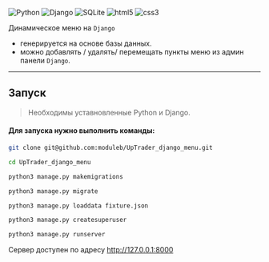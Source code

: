 ![Python](https://img.shields.io/badge/python-3670A0?style=for-the-badge&logo=python&logoColor=ffdd54)
![Django](https://img.shields.io/badge/django-%23092E20.svg?style=for-the-badge&logo=django&logoColor=white)
![SQLite](https://img.shields.io/badge/sqlite-%2307405e.svg?style=for-the-badge&logo=sqlite&logoColor=white)
![html5](https://img.shields.io/badge/HTML5-E34F26?style=for-the-badge&logo=html5&logoColor=white)
![css3](https://img.shields.io/badge/CSS3-1572B6?style=for-the-badge&logo=css3&logoColor=white)


Динамическое меню на `Django`
  + генерируется на основе базы данных.
  + можно добавлять / удалять/ перемещать пункты меню из админ панели `Django`.

---

## Запуск

>Необходимы уставновленные Python и Django.  

#### Для запуска нужно выполнить команды:

```bash
git clone git@github.com:moduleb/UpTrader_django_menu.git
```
```bash
cd UpTrader_django_menu
```
```bash
python3 manage.py makemigrations
```
```bash
python3 manage.py migrate
```
```bash
python3 manage.py loaddata fixture.json
```
```bash
python3 manage.py createsuperuser
```
```bash
python3 manage.py runserver
```

Сервер доступен по адресу http://127.0.0.1:8000
